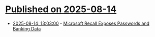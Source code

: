 # [Published on 2025-08-14](index.md)

* [2025-08-14, 13:03:00](https://soylentnews.org/article.pl?sid=25/08/13/1139229&from=rss) - [Microsoft Recall Exposes Passwords and Banking Data](https://soylentnews.org/article.pl?sid=25/08/13/1139229&from=rss)
